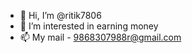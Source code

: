 - 👋 Hi, I’m @ritik7806
- 👀 I’m interested in earning money
- 📫 My mail - 9868307988r@gmail.com

<!---
ritik7806/ritik7806 is a ✨ special ✨ repository because its `README.md` (this file) appears on your GitHub profile.
You can click the Preview link to take a look at your changes.
--->
